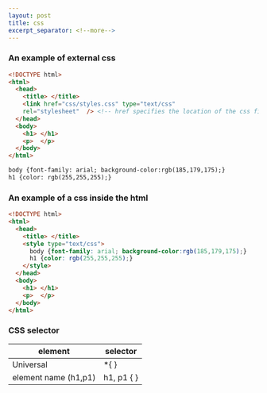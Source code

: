 ```yaml
---
layout: post
title: css
excerpt_separator: <!--more-->
---
```

### An example of external css
```html
<!DOCTYPE html>
<html>
  <head>
    <title> </title>
    <link href="css/styles.css" type="text/css"
    rel="stylesheet"  /> <!-- href specifies the location of the css file, rel specifies the relationship of the linked file and the html file. -->
  </head>
  <body>
    <h1> </h1>
    <p>  </p>
  </body>
</html>

body {font-family: arial; background-color:rgb(185,179,175);}
h1 {color: rgb(255,255,255);}
```
### An example of a css inside the html
``` html
<!DOCTYPE html>
<html>
  <head>
    <title> </title>
    <style type="text/css">
      body {font-family: arial; background-color:rgb(185,179,175);}
      h1 {color: rgb(255,255,255);}
    </style>
  </head>
  <body>
    <h1> </h1>
    <p>  </p>
  </body>
</html>
```
### CSS selector
| element | selector    |
| --- | --- |
| Universal | *{ } |
| element name (h1,p1)| h1, p1 { } |
